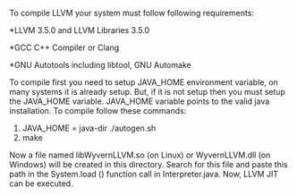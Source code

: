 To compile LLVM your system must follow following requirements:

*LLVM 3.5.0 and LLVM Libraries 3.5.0

*GCC C++ Compiler or Clang

*GNU Autotools including libtool, GNU Automake

To compile first you need to setup JAVA\_HOME environment variable, on many systems it is already setup. But, if it is not setup then you must setup the JAVA\_HOME variable. JAVA\_HOME variable points to the valid java installation. 
To compile follow these commands:

1. JAVA_HOME = java-dir ./autogen.sh
2. make

Now a file named libWyvernLLVM.so (on Linux) or WyvernLLVM.dll (on Windows) will be created in this directory. Search for this file and paste this path in the System.load () function call in Interpreter.java.
Now, LLVM JIT can be executed.
